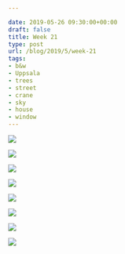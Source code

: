 ```yaml
---

date: 2019-05-26 09:30:00+00:00
draft: false
title: Week 21
type: post
url: /blog/2019/5/week-21
tags:
- b&w
- Uppsala
- trees
- street
- crane
- sky
- house
- window
---
```




  
   ![](/images/2019-05-26-20195week-21/IMG_3183-2.jpeg)

  

  
   ![](/images/2019-05-26-20195week-21/IMG_3166-2.jpeg)

  

  
   ![](/images/2019-05-26-20195week-21/IMG_3168-2.jpeg)

  

  
   ![](/images/2019-05-26-20195week-21/IMG_3165-2.jpeg)

  

  
   ![](/images/2019-05-26-20195week-21/IMG_3151-2.jpeg)

  

  
   ![](/images/2019-05-26-20195week-21/IMG_3150-2.jpeg)

  

  
   ![](/images/2019-05-26-20195week-21/IMG_3143-2.jpeg)

  

  
   ![](/images/2019-05-26-20195week-21/IMG_3148-2.jpeg)

  


